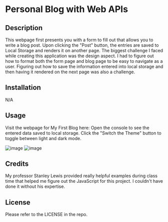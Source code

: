 # Personal Blog with Web APIs

## Description

This webpage first presents you with a form to fill out that allows you to write a blog post. Upon clicking the "Post" button, the entries are saved to Local Storage and renders it on another page. The biggest challenge I faced while creating this application was the design aspect. I had to figure out how to format both the form page and blog page to be easy to navigate as a user. Figuring out how to save the information entered into local storage and then having it rendered on the next page was also a challenge.
	
## Installation

N/A

## Usage

Visit the webpage for My First Blog here:
Open the console to see the entered data saved to local storage. Click the "Switch the Theme" button to toggle between light and dark mode.

![image](https://github.com/BethanyProctor/web-api-blog/assets/160694396/b760e43a-e672-40fc-a474-bc926fa20d1e)
![image](https://github.com/BethanyProctor/web-api-blog/assets/160694396/f2c00bcd-f202-4dc7-ac85-1426e2262c38)


## Credits

My professor Stanley Lewis provided really helpful examples during class time that helped me figure out the JavaScript for this project. I couldn't have done it without his expertise.

## License

Please refer to the LICENSE in the repo.
